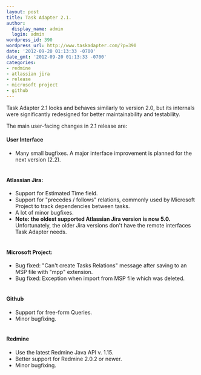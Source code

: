 ```yaml
---
layout: post
title: Task Adapter 2.1.
author:
  display_name: admin
  login: admin
wordpress_id: 390
wordpress_url: http://www.taskadapter.com/?p=390
date: '2012-09-20 01:13:33 -0700'
date_gmt: '2012-09-20 01:13:33 -0700'
categories:
- redmine
- atlassian jira
- release
- microsoft project
- github
---
```

<p>Task Adapter 2.1 looks and behaves similarly to version 2.0, but its internals were significantly redesigned for better maintainability and testability.</p>
<p>The main user-facing changes in 2.1 release are:</p>
<h4>User Interface</h4></p>
<ul>
<li>Many small bugfixes. A major interface improvement is planned for the next version (2.2).</li><br />
</ul></p>
<h4>Atlassian Jira:</h4></p>
<ul>
<li>Support for Estimated Time field.</li>
<li>Support for "precedes / follows" relations, commonly used by Microsoft Project to track dependencies between tasks.</li>
<li>A lot of minor bugfixes.</li>
<li><strong>Note: the oldest supported Atlassian Jira version is now 5.0. </strong>Unfortunately, the older Jira versions don't have the remote interfaces Task Adapter needs.</li><br />
</ul></p>
<h4>Microsoft Project:</h4></p>
<ul>
<li>Bug fixed:&nbsp;"Can't create Tasks Relations" message after saving to an MSP file with "mpp" extension.</li>
<li>Bug fixed:&nbsp;Exception when import from MSP file which was deleted.</li><br />
</ul></p>
<h4>Github</h4></p>
<ul>
<li>Support for free-form Queries.</li>
<li>Minor bugfixing.</li><br />
</ul></p>
<h4>Redmine</h4></p>
<ul>
<li>Use the latest Redmine Java API v. 1.15.</li>
<li>Better support for Redmine 2.0.2 or newer.</li>
<li>Minor bugfixing.</li><br />
</ul></p>
